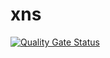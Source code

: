 # xns

[![Quality Gate Status](https://sonarcloud.io/api/project_badges/measure?project=emilancius_xns&metric=alert_status)](https://sonarcloud.io/dashboard?id=emilancius_xns)

